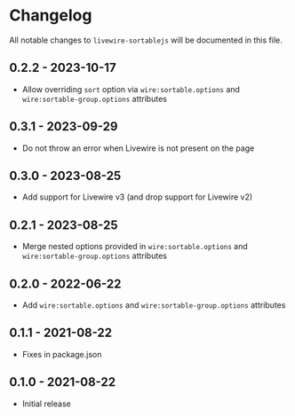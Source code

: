 # Changelog

All notable changes to `livewire-sortablejs` will be documented in this file.

## 0.2.2 - 2023-10-17

- Allow overriding `sort` option via `wire:sortable.options` and `wire:sortable-group.options` attributes

## 0.3.1 - 2023-09-29

- Do not throw an error when Livewire is not present on the page

## 0.3.0 - 2023-08-25

- Add support for Livewire v3 (and drop support for Livewire v2)

## 0.2.1 - 2023-08-25

- Merge nested options provided in `wire:sortable.options` and `wire:sortable-group.options` attributes

## 0.2.0 - 2022-06-22

- Add `wire:sortable.options` and `wire:sortable-group.options` attributes

## 0.1.1 - 2021-08-22

- Fixes in package.json

## 0.1.0 - 2021-08-22

- Initial release
